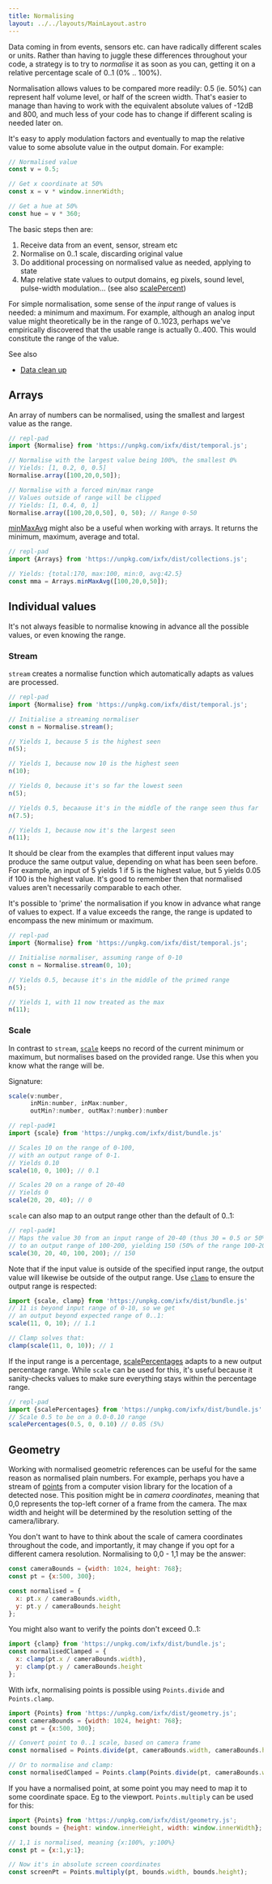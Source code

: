 ```yaml
---
title: Normalising
layout: ../../layouts/MainLayout.astro
---
```


<script type="module" hoist>
  import '/src/components/ReplPad';
</script>

Data coming in from events, sensors etc. can have radically different scales or units. Rather than having to juggle these differences throughout your code, a strategy is to try to _normalise_ it as soon as you can, getting it on a relative percentage scale of 0..1 (0% .. 100%).

Normalisation allows values to be compared more readily: 0.5 (ie. 50%) can represent half volume level, or half of the screen width. That's easier to manage than having to work with the equivalent absolute values of -12dB and 800, and much less of your code has to change if different scaling is needed later on.

It's easy to apply modulation factors and eventually to map the relative value to some absolute value in the output domain. For example:

```js
// Normalised value
const v = 0.5;

// Get x coordinate at 50%
const x = v * window.innerWidth;

// Get a hue at 50%
const hue = v * 360;
```

The basic steps then are:
1. Receive data from an event, sensor, stream etc
2. Normalise on 0..1 scale, discarding original value
3. Do additional processing on normalised value as needed, applying to state
4. Map relative state values to output domains, eg pixels, sound level, pulse-width modulation... (see also [scalePercent](https://clinth.github.io/ixfx/modules.html#scalePercent))

For simple normalisation, some sense of the _input_ range of values is needed: a minimum and maximum. For example, although an analog input value might theoretically be in the range of 0..1023, perhaps we've empirically discovered that the usable range is actually 0..400. This would constitute the range of the value.

See also
* [Data clean up](../data/cleanup)

## Arrays

An array of numbers can be normalised, using the smallest and largest value as the range.

```js
// repl-pad
import {Normalise} from 'https://unpkg.com/ixfx/dist/temporal.js';

// Normalise with the largest value being 100%, the smallest 0%
// Yields: [1, 0.2, 0, 0.5]
Normalise.array([100,20,0,50]);

// Normalise with a forced min/max range
// Values outside of range will be clipped
// Yields: [1, 0.4, 0, 1]
Normalise.array([100,20,0,50], 0, 50); // Range 0-50
```

[minMaxAvg](https://clinth.github.io/ixfx/modules/Collections.Arrays.html#minMaxAvg) might also be a useful when working with arrays. It returns the minimum, maximum, average and total.

```js
// repl-pad
import {Arrays} from 'https://unpkg.com/ixfx/dist/collections.js';

// Yields: {total:170, max:100, min:0, avg:42.5}
const mma = Arrays.minMaxAvg([100,20,0,50]);
```

## Individual values

It's not always feasible to normalise knowing in advance all the possible values, or even knowing the range.

### Stream

`stream` creates a normalise function which automatically adapts as values are processed.

```js
// repl-pad
import {Normalise} from 'https://unpkg.com/ixfx/dist/temporal.js';

// Initialise a streaming normaliser
const n = Normalise.stream();

// Yields 1, because 5 is the highest seen
n(5);

// Yields 1, because now 10 is the highest seen
n(10);

// Yields 0, because it's so far the lowest seen
n(5);

// Yields 0.5, becaause it's in the middle of the range seen thus far
n(7.5);

// Yields 1, because now it's the largest seen
n(11);
```

It should be clear from the examples that different input values may produce the same output value, depending on what has been seen before. For example, an input of 5 yields 1 if 5 is the highest value, but 5 yields 0.05 if 100 is the highest value. It's good to remember then that normalised values aren't necessarily comparable to each other.

It's possible to 'prime' the normalisation if you know in advance what range of values to expect. If a value exceeds the range, the range is updated to encompass the new minimum or maximum.

```js
// repl-pad
import {Normalise} from 'https://unpkg.com/ixfx/dist/temporal.js';

// Initialise normaliser, assuming range of 0-10 
const n = Normalise.stream(0, 10);

// Yields 0.5, because it's in the middle of the primed range
n(5);

// Yields 1, with 11 now treated as the max
n(11);
```

### Scale

In contrast to `stream`, [`scale`](https://clinth.github.io/ixfx/modules.html#scale) keeps no record of the current minimum or maximum, but normalises based on the provided range. Use this when you know what the range will be.

Signature:

```js
scale(v:number, 
      inMin:number, inMax:number, 
      outMin?:number, outMax?:number):number
```

```js
// repl-pad#1
import {scale} from 'https://unpkg.com/ixfx/dist/bundle.js'

// Scales 10 on the range of 0-100, 
// with an output range of 0-1.
// Yields 0.10
scale(10, 0, 100); // 0.1

// Scales 20 on a range of 20-40
// Yields 0
scale(20, 20, 40); // 0
```

`scale` can also map to an output range other than the default of 0..1:

```js
// repl-pad#1
// Maps the value 30 from an input range of 20-40 (thus 30 = 0.5 or 50%)
// to an output range of 100-200, yielding 150 (50% of the range 100-200)
scale(30, 20, 40, 100, 200); // 150
```

Note that if the input value is outside of the specified input range, the output value will likewise be outside of the output range. Use [`clamp`](../data/cleanup/#clamping) to ensure the output range is respected:

```js
import {scale, clamp} from 'https://unpkg.com/ixfx/dist/bundle.js'
// 11 is beyond input range of 0-10, so we get
// an output beyond expected range of 0..1:
scale(11, 0, 10); // 1.1

// Clamp solves that:
clamp(scale(11, 0, 10)); // 1
```

If the input range is a percentage, [scalePercentages](https://clinth.github.io/ixfx/modules.html#scalePercentages) adapts to a new output percentage range. While `scale` can be used for this, it's useful because it sanity-checks values to make sure everything stays within the percentage range.

```js
// repl-pad
import {scalePercentages} from 'https://unpkg.com/ixfx/dist/bundle.js'
// Scale 0.5 to be on a 0.0-0.10 range
scalePercentages(0.5, 0, 0.10) // 0.05 (5%)
```

## Geometry

Working with normalised geometric references can be useful for the same reason as normalised plain numbers. For example, perhaps you have a stream of [points](../types/geometry/point) from a computer vision library for the location of a detected nose. This position might be in _camera coordinates_, meaning that 0,0 represents the top-left corner of a frame from the camera. The max width and height will be determined by the resolution setting of the camera/library.

You don't want to have to think about the scale of camera coordinates throughout the code, and importantly, it may change if you opt for a different camera resolution. Normalising to 0,0 - 1,1 may be the answer:

```js
const cameraBounds = {width: 1024, height: 768};
const pt = {x:500, 300};

const normalised = {
  x: pt.x / cameraBounds.width,
  y: pt.y / cameraBounds.height
};
```

You might also want to verify the points don't exceed 0..1:

```js
import {clamp} from 'https://unpkg.com/ixfx/dist/bundle.js';
const normalisedClamped = {
  x: clamp(pt.x / cameraBounds.width),
  y: clamp(pt.y / cameraBounds.height
};
```

With ixfx, normalising points is possible using `Points.divide` and `Points.clamp`. 

```js
import {Points} from 'https://unpkg.com/ixfx/dist/geometry.js';
const cameraBounds = {width: 1024, height: 768};
const pt = {x:500, 300};

// Convert point to 0..1 scale, based on camera frame
const normalised = Points.divide(pt, cameraBounds.width, cameraBounds.height);

// Or to normalise and clamp:
const normalisedClamped = Points.clamp(Points.divide(pt, cameraBounds.width, cameraBounds.height));
```

If you have a normalised point, at some point you may need to map it to some coordinate space. Eg to the viewport. `Points.multiply` can be used for this:

```js
import {Points} from 'https://unpkg.com/ixfx/dist/geometry.js';
const bounds = {height: window.innerHeight, width: window.innerWidth};

// 1,1 is normalised, meaning {x:100%, y:100%}
const pt = {x:1,y:1};

// Now it's in absolute screen coordinates
const screenPt = Points.multiply(pt, bounds.width, bounds.height);
```